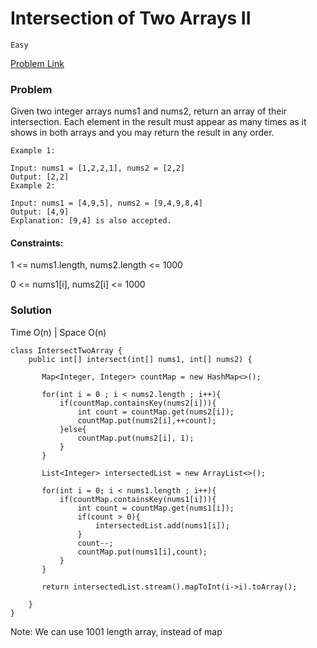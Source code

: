 # Intersection of Two Arrays II

`Easy`

[Problem Link](https://leetcode.com/explore/interview/card/top-interview-questions-easy/92/array/674/)

### Problem

Given two integer arrays nums1 and nums2, return an array of their intersection. 
Each element in the result must appear as many times as it shows in both arrays and you may return the result in any order.
```
Example 1:

Input: nums1 = [1,2,2,1], nums2 = [2,2]
Output: [2,2]
Example 2:

Input: nums1 = [4,9,5], nums2 = [9,4,9,8,4]
Output: [4,9]
Explanation: [9,4] is also accepted.
```

#### Constraints:

1 <= nums1.length, nums2.length <= 1000

0 <= nums1[i], nums2[i] <= 1000

### Solution

Time O(n) | Space O(n)

```
class IntersectTwoArray {
    public int[] intersect(int[] nums1, int[] nums2) {
        
       Map<Integer, Integer> countMap = new HashMap<>(); 
        
       for(int i = 0 ; i < nums2.length ; i++){
           if(countMap.containsKey(nums2[i])){
               int count = countMap.get(nums2[i]);
               countMap.put(nums2[i],++count);
           }else{
               countMap.put(nums2[i], 1);
           }
       }
        
       List<Integer> intersectedList = new ArrayList<>(); 
        
       for(int i = 0; i < nums1.length ; i++){
           if(countMap.containsKey(nums1[i])){
               int count = countMap.get(nums1[i]);
               if(count > 0){
                   intersectedList.add(nums1[i]);
               }
               count--;
               countMap.put(nums1[i],count);
           }
       }
        
       return intersectedList.stream().mapToInt(i->i).toArray();
        
    }
}
```
Note: We can use 1001 length array, instead of map

